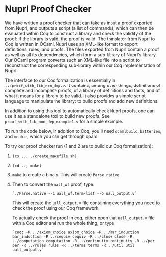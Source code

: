 Nuprl Proof Checker
===================

We have written a proof checker that can take as input a proof
exported from Nuprl, and outputs a script (a list of commands), which
can then be evaluated within Coq to construct a library and check the
validity of the proof: if the library is valid, the proof is valid.
The translator from Nuprl to Coq is written in OCaml.  Nuprl uses an
XML-like format to export definitions, rules, and proofs.  The files
exported from Nuprl contain a proof as well as all its dependencies,
which form a sub-library of Nuprl's library.  Our OCaml program
converts such an XML-like file into a script to reconstruct the
corresponding sub-library within our Coq implementation of Nuprl.

The interface to our Coq formalization is essentially in
`../proof_with_lib_non_dep.v`.  It contains, among other things,
definitions of complete and incomplete proofs, of a library of
definitions and facts, and of what it means for a library to be valid.
It also provides a simple script language to manipulate the library:
to build proofs and add new definitions.

In addition to using this tool to automatically check Nuprl proofs,
one can use it as a standalone tool to build new proofs.  See
`proof_with_lib_non_dep_example1.v` for a simple example.

To run the code below, in addition to Coq, you'll need `ocamlbuild`,
`batteries`, and `menhir`, which you can get through opam.

To try our proof checker run (1 and 2 are to build our Coq formalization):

1. `(cs ..; ./create_makefile.sh)`

2. `(cd ..; make)`

3. `make` to create a binary.  This will create `Parse.native`

4. Then to convert the `uall_wf` proof, type:

       `./Parse.native --i uall_wf.term-list --o uall_output.v`

   This will create the `uall_output.v` file containing everything you
   need to check the proof using our Coq framework.

   To actually check the proof in coq, either open that
   `uall_output.v` file with a Coq editor and run the whole thing, or
   type

       `coqc -R ../axiom_choice axiom_choice -R ../bar_induction bar_induction -R ../cequiv cequiv -R ../close close -R ../computation computation -R ../continuity continuity -R ../per per -R ../rules rules -R ../terms terms -R ../util util uall_output.v`
